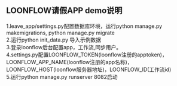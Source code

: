 ## LOONFLOW请假APP demo说明
1.leave_app/settings.py配置数据库环境，运行python manage.py makemigrations, python manage.py migrate  
2.运行python init_data.py 导入示例数据  
3.登录loonflow后台配置app，工作流,同步用户。  
4.settings.py配置LOONFLOW_TOKEN(loonflow注册的apptoken)，LOONFLOW_APP_NAME(loonflow注册的app名称)，LOONFLOW_HOST(loonflow服务器地址)，LOONFLOW_ID(工作流id)  
5.运行python manage.py runserver 8082启动  